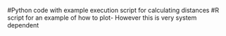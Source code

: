 #Python code with example execution script for calculating distances
#R script for an example of how to plot- However this is very system dependent
